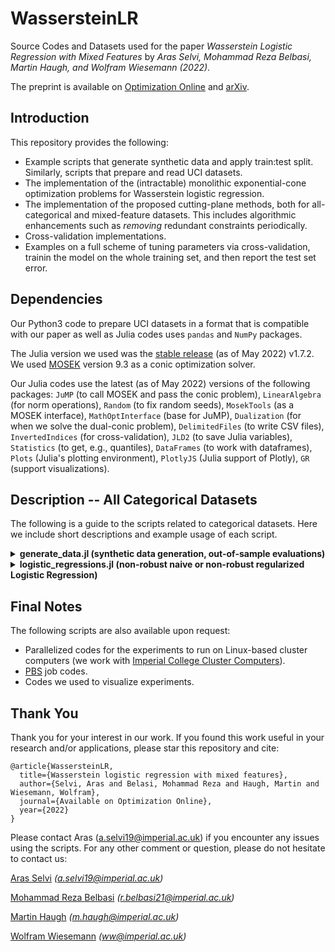 # WassersteinLR
Source Codes and Datasets used for the paper _Wasserstein Logistic Regression with Mixed Features_ by _Aras Selvi, Mohammad Reza Belbasi, Martin Haugh, and Wolfram Wiesemann (2022)_.

The preprint is available on [Optimization Online](http://www.optimization-online.org/) and [arXiv](https://arxiv.org/). 

## Introduction
This repository provides the following:
- Example scripts that generate synthetic data and apply train:test split. Similarly, scripts that prepare and read UCI datasets.
- The implementation of the (intractable) monolithic exponential-cone optimization problems for Wasserstein logistic regression.
- The implementation of the proposed cutting-plane methods, both for all-categorical and mixed-feature datasets. This includes algorithmic enhancements such as *removing* redundant constraints periodically.
- Cross-validation implementations.
- Examples on a full scheme of tuning parameters via cross-validation, trainin the model on the whole training set, and then report the test set error.

## Dependencies
Our Python3 code to prepare UCI datasets in a format that is compatible with our paper as well as Julia codes uses `pandas` and `NumPy` packages.

The Julia version we used was the [stable release](https://julialang.org/downloads/#current_stable_release) (as of May 2022) v1.7.2. We used [MOSEK](https://www.mosek.com/downloads/) version 9.3 as a conic optimization solver. 

Our Julia codes use the latest (as of May 2022) versions of the following packages: `JuMP` (to call MOSEK and pass the conic problem), `LinearAlgebra` (for norm operations), `Random` (to fix random seeds), `MosekTools` (as a MOSEK interface), `MathOptInterface` (base for JuMP), `Dualization` (for when we solve the dual-conic problem), `DelimitedFiles` (to write CSV files), `InvertedIndices` (for cross-validation), `JLD2` (to save Julia variables), `Statistics` (to get, e.g., quantiles), `DataFrames` (to work with dataframes), `Plots` (Julia's plotting environment), `PlotlyJS` (Julia support of Plotly), `GR` (support visualizations). 

## Description -- All Categorical Datasets
The following is a guide to the scripts related to categorical datasets. Here we include short descriptions and example usage of each script.

<details>
  <summary> <b> generate_data.jl (synthetic data generation, out-of-sample evaluations) </b> </summary>
  
  Calling `generate_dataset(N, n)` returns a training set with `N` rows and `n` binary features, and a test set with `100N` rows and `n` binary features. To construct this data, we first construct a 'true' unit coefficient vector (*i.e.*, true betas and the intercept) at random. Then, we generate the $\pm 1$ predictors at random, and for each instance, we are finding the probability of that instance belonging to label $+1$. The label is then sampled via a Bernuolli distribution according to this probability.
  
  The function `train_test_split(X_raw,y_raw, split)` splits the given dataset `X_raw, y_raw` via a 80\%:20\% train:test ratio. The input `split` is an integer between $1$ and $20$ as in the paper we are randomly splitting UCI datasets $20$ times, and this number drives the random seed.
  
  For a given hypothesis --`beta` (coefficients) and `beta0` (intercept)-- calling `misclassification(X_test, y_test, beta, beta0)` returns the number of misclassified instances on the test set `X_test, y_test` using the hypothesis.
  
</details>

<details>
  <summary> <b> logistic_regressions.jl (non-robust naive or non-robust regularized Logistic Regression) </b> </summary>
  
  For a given training set `X, y`, calling `logistic_regression(X,y, groups; regular = 0, lambda = 0)` returns an optimized `JuMP` model for logistic regression trained on this set. To see the decisions, we call `model_summarize(model)`. Here, `groups` gives us the groups of binary variables that correspond to original categorical features. For example, if we have 4 predictors, we can have `groups = [1:1, 2:2, 3:3, 4:4]`, which means all binary variables are corresponding to original features, whereas `groups = [1:1, 2:4]` means the first binary variable corresponds to an original feature whereas second, third and fourth variables are the dummy variables for an original feature with three possible categories. Moreover, `regular = 0` calls the naive logistic regression, `regular = 1` calls the LASSO-regularized logistic regression, and `regular = 2` calls the Ridge-regularized logistic regression. In case where `regularized` is not zero, one should specify the regularization penalty parameter `lambda`. 
  
</details>

## Final Notes
The following scripts are also available upon request:
- Parallelized codes for the experiments to run on Linux-based cluster computers (we work with [Imperial College Cluster Computers](https://www.imperial.ac.uk/computational-methods/hpc/)).
- [PBS](https://en.wikipedia.org/wiki/Portable_Batch_System) job codes.
- Codes we used to visualize experiments.

## Thank You
Thank you for your interest in our work. If you found this work useful in your research and/or applications, please star this repository and cite:
```
@article{WassersteinLR,
  title={Wasserstein logistic regression with mixed features},
  author={Selvi, Aras and Belasi, Mohammad Reza and Haugh, Martin and Wiesemann, Wolfram},
  journal={Available on Optimization Online},
  year={2022}
}
```
Please contact Aras (a.selvi19@imperial.ac.uk) if you encounter any issues using the scripts. For any other comment or question, please do not hesitate to contact us:

[Aras Selvi](https://www.imperial.ac.uk/people/a.selvi19) _(a.selvi19@imperial.ac.uk)_

[Mohammad Reza Belbasi](https://uk.linkedin.com/in/mohammad-reza-belbasi-5267a512a) _(r.belbasi21@imperial.ac.uk)_

[Martin Haugh](https://martin-haugh.github.io/) _(m.haugh@imperial.ac.uk)_

[Wolfram Wiesemann](http://wp.doc.ic.ac.uk/wwiesema/) _(ww@imperial.ac.uk)_

